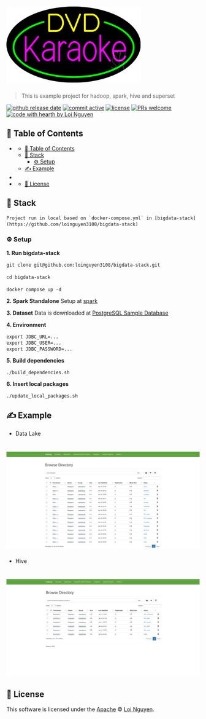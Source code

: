 # ![DVD Rental](https://github.com/loinguyen3108/dvdrental-etl/blob/main/images/logo.gif?raw=true)

> This is example project for hadoop, spark, hive and superset

[![github release date](https://img.shields.io/github/release-date-pre/loinguyen3108/dvdrental-etl)](https://github.com/nhn/tui.editor/releases/latest) [![commit active](https://img.shields.io/github/commit-activity/w/loinguyen3108/dvdrental-etl)](https://github.com/loinguyen3108/dvdrental-etl/releases/tag/pyspark) [![license](https://img.shields.io/badge/license-Apache-blue)](https://github.com/nhn/tui.editor/blob/master/LICENSE) [![PRs welcome](https://img.shields.io/badge/PRs-welcome-ff69b4.svg)](https://github.com/loinguyen3108/dvdrental-etl/issues) [![code with hearth by Loi Nguyen](https://img.shields.io/badge/DE-Loi%20Nguyen-orange)](https://github.com/loinguyen3108)

## 🚩 Table of Contents

- [](#)
  - [🚩 Table of Contents](#-table-of-contents)
  - [🎨 Stack](#-stack)
    - [⚙️ Setup](#️-setup)
  - [✍️ Example](#️-example)
- [](#-1)
- [](#-2)
  - [📜 License](#-license)

## 🎨 Stack

    Project run in local based on `docker-compose.yml` in [bigdata-stack](https://github.com/loinguyen3108/bigdata-stack)

### ⚙️ Setup

**1. Run bigdata-stack**
```
git clone git@github.com:loinguyen3108/bigdata-stack.git

cd bigdata-stack

docker compose up -d
```

**2. Spark Standalone**
Setup at [spark](https://spark.apache.org/docs/latest/spark-standalone.html)

**3. Dataset**
Data is downloaded at [PostgreSQL Sample Database](https://www.postgresqltutorial.com/postgresql-getting-started/postgresql-sample-database/)

**4. Environment**
```
export JDBC_URL=...
export JDBC_USER=...
export JDBC_PASSWORD=...
```

**5. Build dependencies**
```
./build_dependencies.sh
```

**6. Insert local packages**
```
./update_local_packages.sh
```

## ✍️ Example
- Data Lake
# ![Data Lake](https://github.com/loinguyen3108/dvdrental-etl/blob/main/images/datalake.png?raw=true)
- Hive
# ![Hive](https://github.com/loinguyen3108/dvdrental-etl/blob/main/images/hive.png?raw=true)
## 📜 License

This software is licensed under the [Apache](https://github.com/loinguyen3108/dvdrental-etl/blob/master/LICENSE) © [Loi Nguyen](https://github.com/loinguyen3108).
